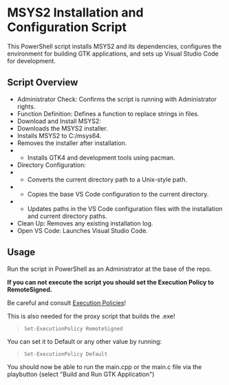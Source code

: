 # MSYS2 Installation and Configuration Script

This PowerShell script installs MSYS2 and its dependencies, configures the environment for building GTK applications, and sets up Visual Studio Code for development.

## Script Overview

- Administrator Check: Confirms the script is running with Administrator rights.
- Function Definition: Defines a function to replace strings in files.
- Download and Install MSYS2:
- Downloads the MSYS2 installer.
- Installs MSYS2 to C:/msys64.
- Removes the installer after installation.
- - Installs GTK4 and development tools using pacman.
- Directory Configuration:
- - Converts the current directory path to a Unix-style path.
- - Copies the base VS Code configuration to the current directory.
- - Updates paths in the VS Code configuration files with the installation and current directory paths.
- Clean Up: Removes any existing installation log.
- Open VS Code: Launches Visual Studio Code.

## Usage

Run the script in PowerShell as an Administrator at the base of the repo.

**If you can not execute the script you should set the Execution Policy to RemoteSigned.**

Be careful and consult [Execution Policies](https://learn.microsoft.com/en-US/powershell/module/microsoft.powershell.core/about/about_execution_policies?view=powershell-7.4#powershell-execution-policies)!

This is also needed for the proxy script that builds the .exe!

> `Set-ExecutionPolicy RemoteSigned`

You can set it to Default or any other value by running:

> `Set-ExecutionPolicy Default`

You should now be able to run the main.cpp or the main.c file via the playbutton (select "Build and Run GTK Application")
